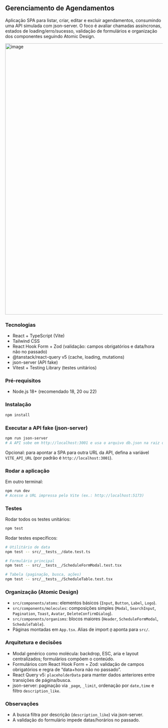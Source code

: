 ## Gerenciamento de Agendamentos

Aplicação SPA para listar, criar, editar e excluir agendamentos, consumindo uma API simulada com json-server.
O foco é avaliar chamadas assíncronas, estados de loading/erro/sucesso, validação de formulários e organização dos componentes seguindo Atomic Design.

<img width="1483" height="866" alt="image" src="https://github.com/user-attachments/assets/93f008ed-590e-4052-bf10-03b385fdcc12" />


### Tecnologias

- React + TypeScript (Vite)
- Tailwind CSS
- React Hook Form + Zod (validação: campos obrigatórios e data/hora não no passado)
- @tanstack/react-query v5 (cache, loading, mutations)
- json-server (API fake)
- Vitest + Testing Library (testes unitários)

### Pré‑requisitos

- Node.js 18+ (recomendado 18, 20 ou 22)

### Instalação

```bash
npm install
```

### Executar a API fake (json-server)

```bash
npm run json-server
# A API sobe em http://localhost:3001 e usa o arquivo db.json na raiz do projeto
```

Opcional: para apontar a SPA para outra URL da API, defina a variável `VITE_API_URL` (por padrão é `http://localhost:3001`).

### Rodar a aplicação

Em outro terminal:

```bash
npm run dev
# Acesse a URL impressa pelo Vite (ex.: http://localhost:5173)
```

### Testes

Rodar todos os testes unitários:

```bash
npm test
```

Rodar testes específicos:

```bash
# Utilitário de data
npm test -- src/__tests__/date.test.ts

# Formulário principal
npm test -- src/__tests__/ScheduleFormModal.test.tsx

# Tabela (paginação, busca, ações)
npm test -- src/__tests__/ScheduleTable.test.tsx
```

### Organização (Atomic Design)

- `src/components/atoms`: elementos básicos (`Input`, `Button`, `Label`, `Logo`).
- `src/components/molecules`: composições simples (`Modal`, `SearchInput`, `Pagination`, `Toast`, `Avatar`, `DeleteConfirmDialog`).
- `src/components/organisms`: blocos maiores (`Header`, `ScheduleFormModal`, `ScheduleTable`).
- Páginas montadas em `App.tsx`. Alias de import `@` aponta para `src/`.

### Arquitetura e decisões

- Modal genérico como molécula: backdrop, ESC, aria e layout centralizados; formulários compõem o conteúdo.
- Formulários com React Hook Form + Zod: validação de campos obrigatórios e regra de “data+hora não no passado”.
- React Query v5: `placeholderData` para manter dados anteriores entre transições de página/busca.
- json-server: paginação via `_page`, `_limit`, ordenação por `date,time` e filtro `description_like`.

### Observações

- A busca filtra por descrição (`description_like`) via json-server.
- A validação do formulário impede datas/horários no passado.
